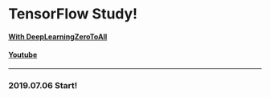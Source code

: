 # TensorFlow Study!

#### [With DeepLearningZeroToAll](https://github.com/hunkim/DeepLearningZeroToAll/)
#### [Youtube](https://www.youtube.com/watch?v=BS6O0zOGX4E&list=PLlMkM4tgfjnLSOjrEJN31gZATbcj_MpUm)


---------
### 2019.07.06 Start!

